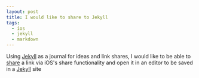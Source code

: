 ```yaml
---
layout: post
title: I would like to share to Jekyll
tags:
  - ios
  - jekyll
  - markdown
---
```


Using [Jekyll] as a journal for ideas and link shares, I would like to be able to [share] a link via iOS's share functionality and open it in an editor to be saved in a [Jekyll] site

[jekyll]: https://jekyllrb.com/
[share]: https://developer.apple.com/design/human-interface-guidelines/ios/extensions/sharing-and-actions/
